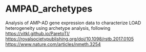 # AMPAD_archetypes
Analysis of AMP-AD gene expression data to characterize LOAD heterogeneity using archetype analysis, following  
https://vitkl.github.io/ParetoTI/  
https://royalsocietypublishing.org/doi/10.1098/rstb.2017.0105  
https://www.nature.com/articles/nmeth.3254